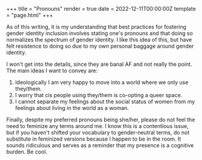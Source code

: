 +++
title = "Pronouns"
render = true
date = 2022-12-11T00:00:00Z
template = "page.html"
+++

As of this writing, it is my understanding that best practices for fostering gender identity inclusion involves stating one's pronouns and that doing so normalizes the spectrum of gender identity. I like this idea of this, but have felt resistence to doing so due to my own personal baggage around gender identity. 

I won't get into the details, since they are banal AF and not really the point. The main ideas I want to convey are:

1. Ideologically I am very happy to move into a world where we only use they/them.
2. I worry that cis people using they/them is co-opting a queer space.
3. I cannot separate my feelings about the social status of women from my feelings about living in the world as a woman.

Finally, despite my preferred pronouns being she/her, please do not feel the need to feminize any terms around me. I know this is a contentious issue, but if you haven't shifted your vocabulary to gender-neutral terms, do not substitute in feminized versions because I happen to be in the room. It sounds ridiculous and serves as a reminder that my presence is a cognitive burden. Be cool.